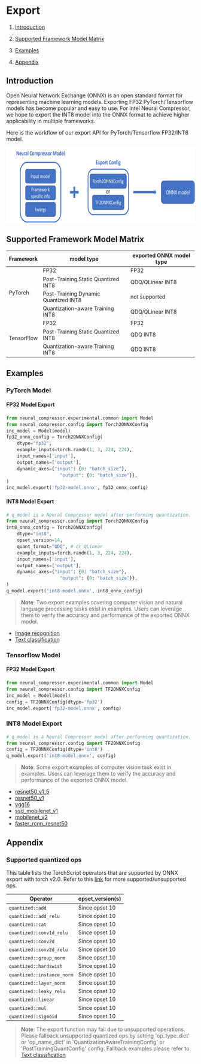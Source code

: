 Export
=====

1. [Introduction](#introduction)

2. [Supported Framework Model Matrix](#supported-framework-model-matrix)

3. [Examples](#examples)

4. [Appendix](#appendix)

## Introduction
Open Neural Network Exchange (ONNX) is an open standard format for representing machine learning models. Exporting FP32 PyTorch/Tensorflow models has become popular and easy to use. For Intel Neural Compressor, we hope to export the INT8 model into the ONNX format to achieve higher applicability in multiple frameworks.

Here is the workflow of our export API for PyTorch/Tensorflow FP32/INT8 model.
<a target="_blank" href="./imgs/export.png" text-align:center>
    <center> 
        <img src="./imgs/export.png" alt="Architecture" width=700 height=200> 
    </center>
</a>

## Supported Framework Model Matrix

<table>
<thead>
  <tr>
    <th>Framework</th>
    <th>model type</th>
    <th>exported ONNX model type</th>
  </tr>
</thead>
<tbody>
  <tr>
    <td rowspan="4">PyTorch</td>
    <td>FP32</td>
    <td>FP32</td>
  </tr>
  <tr>
    <td>Post-Training Static Quantized INT8</td>
    <td>QDQ/QLinear INT8</td>
  </tr>
  <tr>
    <td>Post-Training Dynamic Quantized INT8</td>
    <td>not supported</td>
  </tr>
  <tr>
    <td>Quantization-aware Training INT8</td>
    <td>QDQ/QLinear INT8</td>
  </tr>
  <tr>
    <td rowspan="3">TensorFlow</td>
    <td>FP32</td>
    <td>FP32</td>
  </tr>
  <tr>
    <td>Post-Training Static Quantized INT8</td>
    <td>QDQ INT8</td>
  </tr>
  <tr>
    <td>Quantization-aware Training INT8</td>
    <td>QDQ INT8</td>
  </tr>
</tbody>
</table>

## Examples

### PyTorch Model

#### FP32 Model Export

```python
from neural_compressor.experimental.common import Model
from neural_compressor.config import Torch2ONNXConfig
inc_model = Model(model)
fp32_onnx_config = Torch2ONNXConfig(
    dtype="fp32",
    example_inputs=torch.randn(1, 3, 224, 224),
    input_names=['input'],
    output_names=['output'],
    dynamic_axes={"input": {0: "batch_size"},
                    "output": {0: "batch_size"}},
)
inc_model.export('fp32-model.onnx', fp32_onnx_config)
```

#### INT8 Model Export

```python
# q_model is a Neural Compressor model after performing quantization.
from neural_compressor.config import Torch2ONNXConfig
int8_onnx_config = Torch2ONNXConfig(
    dtype="int8",
    opset_version=14,
    quant_format="QDQ", # or QLinear
    example_inputs=torch.randn(1, 3, 224, 224),
    input_names=['input'],
    output_names=['output'],
    dynamic_axes={"input": {0: "batch_size"},
                    "output": {0: "batch_size"}},
)
q_model.export('int8-model.onnx', int8_onnx_config)
```
> **Note**: Two export examples covering computer vision and natural language processing tasks exist in examples. Users can leverage them to verify the accuracy and performance of the exported ONNX model.
 - [Image recognition](/examples/pytorch/image_recognition/torchvision_models/export/fx/)
 - [Text classification](/examples/pytorch/nlp/huggingface_models/text-classification/export/fx/)

### Tensorflow Model

#### FP32 Model Export

```python
from neural_compressor.experimental.common import Model
from neural_compressor.config import TF2ONNXConfig
inc_model = Model(model)
config = TF2ONNXConfig(dtype='fp32')
inc_model.export('fp32-model.onnx', config)
```

### INT8 Model Export

```python
# q_model is a Neural Compressor model after performing quantization.
from neural_compressor.config import TF2ONNXConfig
config = TF2ONNXConfig(dtype='int8')
q_model.export('int8-model.onnx', config)
```

> **Note**: Some export examples of computer vision task exist in examples. Users can leverage them to verify the accuracy and performance of the exported ONNX model.
 - [resnet50_v1_5](/examples/tensorflow/image_recognition/tensorflow_models/resnet50_v1_5/export)
 - [resnet50_v1](/examples/tensorflow/image_recognition/tensorflow_models/resnet50_v1/export)
 - [vgg16](/examples/tensorflow/image_recognition/tensorflow_models/vgg16/export)
 - [ssd_mobilenet_v1](/examples/tensorflow/object_detection/tensorflow_models/ssd_mobilenet_v1/export)
 - [mobilenet_v2](/examples/tensorflow/image_recognition/tensorflow_models/mobilenet_v2/export)
 - [faster_rcnn_resnet50](examples/tensorflow/object_detection/tensorflow_models/faster_rcnn_resnet50/export)

## Appendix

### Supported quantized ops

This table lists the TorchScript operators that are supported by ONNX export with torch v2.0. Refer to this [link](https://pytorch.org/docs/stable/onnx_supported_aten_ops.html) for more supported/unsupported ops.

| Operator                     | opset_version(s) |
| ---------------------------- | ---------------- |
| ``quantized::add``           | Since opset 10   |
| ``quantized::add_relu``      | Since opset 10   |
| ``quantized::cat``           | Since opset 10   |
| ``quantized::conv1d_relu``   | Since opset 10   |
| ``quantized::conv2d``        | Since opset 10   |
| ``quantized::conv2d_relu``   | Since opset 10   |
| ``quantized::group_norm``    | Since opset 10   |
| ``quantized::hardswish``     | Since opset 10   |
| ``quantized::instance_norm`` | Since opset 10   |
| ``quantized::layer_norm``    | Since opset 10   |
| ``quantized::leaky_relu``    | Since opset 10   |
| ``quantized::linear``        | Since opset 10   |
| ``quantized::mul``           | Since opset 10   |
| ``quantized::sigmoid``       | Since opset 10   |

> **Note**: The export function may fail due to unsupported operations. Please fallback unsupported quantized ops by setting 'op_type_dict' or 'op_name_dict' in 'QuantizationAwareTrainingConfig' or 'PostTrainingQuantConfig' config. Fallback examples please refer to [Text classification](/examples/pytorch/nlp/huggingface_models/text-classification/export/fx/)

